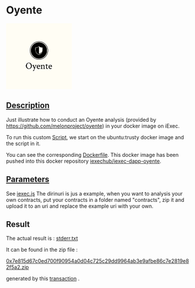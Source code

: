 # Oyente

![dapp logo](./logo.png)

## [Description](./package.json)

Just illustrate how to conduct an Oyente analysis (provided by https://github.com/melonproject/oyente) in your docker image on iExec.

To run this custom [Script](./apps/customScript.sh), we start on the ubuntu:trusty docker image and the script in it.

You can see the corresponding [Dockerfile](./apps/Dockerfile). This docker image has been pushed into this docker repository [iexechub/iexec-dapp-oyente](https://hub.docker.com/r/iexechub/iexec-dapp-oyente/).

## [Parameters](./iexec.js)

See [iexec.js](./iexec.js)
The dirinuri is jus a example, when you want to analysis your own contracts, put your contracts in a folder named "contracts", zip it and upload it to an uri and replace the example uri with your own.

## Result

The actual result is :
[stderr.txt](./stderr.txt)

It can be found in the zip file :

[0x7e815d67c0ed700f90954a0d04c725c29dd9964ab3e9afbe86c7e2819e82f5a2.zip](./0x7e815d67c0ed700f90954a0d04c725c29dd9964ab3e9afbe86c7e2819e82f5a2.zip)

generated by this [transaction](https://explorer.iex.ec/ropsten/tx/0x7e815d67c0ed700f90954a0d04c725c29dd9964ab3e9afbe86c7e2819e82f5a2) .
